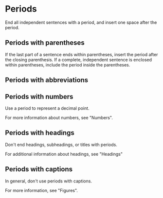 # Periods

End all independent sentences with a period, and insert one space after the period.

## Periods with parentheses

If the last part of a sentence ends within parentheses, insert the period after the closing parenthesis. If a complete, independent sentence is enclosed within parentheses, include the period inside the parentheses.

## Periods with abbreviations

## Periods with numbers

Use a period to represent a decimal point.

For more information about numbers, see "Numbers".

## Periods with headings

Don't end headings, subheadings, or titles with periods.

For additional information about headings, see "Headings"

## Periods with captions

In general, don't use periods with captions.

For more information, see "Figures".
